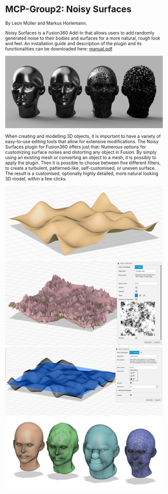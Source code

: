 # MCP-Group2: Noisy Surfaces

By Leon Müller and Markus Horlemann.

Noisy Surfaces is a Fusion360 Add-In that allows users to add randomly generated noise to their bodies and surfaces for a more natural, rough look and feel. An installation guide and description of the plugin and its functionalities can be downloaded here: [manual.pdf](uploads/06feca29a99587cb9de21b6ca97dad22/manual.pdf)

![TrailerImage](/resources/readme/heads.png)

When creating and modelling 3D objects, it is important to have a variety of easy-to-use editing tools that allow for extensive modifications. The Noisy Surfaces plugin for Fusion360 offers just that: Numerous options for customizing surface noises and distorting any object in Fusion. By simply using an existing mesh or converting an object to a mesh, it is possibly to apply the plugin. Then it is possible to choose between five different filters, to create a turbulent, patterned-like, self-customised, or uneven surface. The result is a customised, optionally highly detailed, more natural looking 3D model, within a few clicks.

![TrailerImage](/resources/readme/valueNoisePlane.png)
![TrailerImage](/resources/readme/working.png)
![TrailerImage](/resources/readme/preview.png)
![TrailerImage](/resources/readme/newheads.png)

